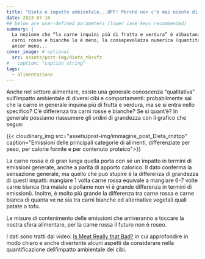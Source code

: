 ```yaml
---
title: "Dieta e impatto ambientale...UFF! Perché non c'è mai niente di semplice??"
date: 2023-07-16
## below are user-defined parameters (lower case keys recommended)
summary: |
  La nozione che “la carne inquini più di frutta e verdura” è abbastanza diffusa, la distinzione tra
  carni rosse e bianche lo è meno, la consapevolezza numerica (quantitativa) dei valori in gioco
  ancor meno...
cover_image: # optional
  src: assets/post-img/dieta_tbsxfz
#   caption: "caption string"
tags:
  - alimentazione
---
```


Anche nel settore alimentare, esiste una generale conoscenza “qualitativa” sull’impatto ambientale di diversi cibi e comportamenti: probabilmente sai che la carne in generale inquina più di frutta e verdura, ma se si entra nello specifico? C’è differenza tra carni rosse e bianche? Se si quant’è?
In generale possiamo riassumere gli ordini di grandezza con il grafico che segue:

{{< cloudinary_img src="assets/post-img/immagine_post_Dieta_rnztpp" caption="Emissioni delle principali categorie di alimenti, differenziate per peso, per calorie fornite e per contenuto proteico">}}

La carne rossa è di gran lunga quella porta con sé un impatto in termini di emissioni generate, anche a parità di apporto calorico. Il dato conferma la sensazione generale, ma quello che può stupire è la differenza di grandezza di questi impatti: mangiare 1 volta carne rossa equivale a mangiare 6-7 volte carne bianca (tra maiale e pollame non vi è grande differenza in termini di emissioni). Inoltre, è molto più grande la differenza tra carne rossa e carne bianca di quanta ve ne sia tra carni bianche ed alternative vegetali quali patate o tofu. 

Le misure di contenimento delle emissioni che arriveranno a toccare la nostra sfera alimentare, per la carne rossa il futuro non è roseo. 

I dati sono tratti dal video: [Is Meat Really that Bad?](https://www.youtube.com/watch?v=F1Hq8eVOMHs) in cui approfondire in modo chiaro e anche divertente alcuni aspetti da considerare nella quantificazione dell’impatto ambientale dei cibi. 

<!--
  created 2023-07-16 15:43:38.608974 +0200 CEST m=+0.107188751
-->